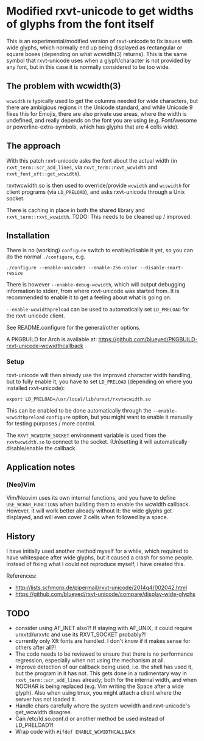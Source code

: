 # Modified rxvt-unicode to get widths of glyphs from the font itself

This is an experimental/modified version of rxvt-unicode to fix issues with
wide glyphs, which normally end up being displayed as rectangular or square
boxes (depending on what wcwidth(3) returns).  This is the same symbol that
rxvt-unicode uses when a glyph/character is not provided by any font, but in
this case it is normally considered to be too wide.

## The problem with wcwidth(3)

`wcwidth` is typically used to get the columns needed for wide characters, but
there are ambigious regions in the Unicode standard, and while Unicode 9 fixes
this for Emojis, there are also private use areas, where the width is
undefined, and really depends on the font you are using (e.g. FontAwesome or
powerline-extra-symbols, which has glyphs that are 4 cells wide).

## The approach

With this patch rxvt-unicode asks the font about the actual width (in
`rxvt_term::scr_add_lines`, via `rxvt_term::rxvt_wcwidth` and
`rxvt_font_xft::get_wcwidth`).

rxvtwcwidth.so is then used to override/provide `wcwidth` and `wcswidth` for
client programs (via `LD_PRELOAD`), and asks rxvt-unicode through a Unix
socket.

There is caching in place in both the shared library and
`rxvt_term::rxvt_wcwidth`.  TODO: This needs to be cleaned up / improved.

## Installation

There is no (working) `configure` switch to enable/disable it yet, so you can
do the normal `./configure`, e.g.

    ./configure --enable-unicode3 --enable-256-color --disable-smart-resize

There is however `--enable-debug-wcwidth`, which will output debugging
information to stderr, from where rxvt-unicode was started from.  It is
recommended to enable it to get a feeling about what is going on.

`--enable-wcwidthpreload` can be used to automatically set `LD_PRELOAD` for the
rxvt-unicode client.

See README.configure for the general/other options.

A PKGBUILD for Arch is available at:
https://github.com/blueyed/PKGBUILD-rxvt-unicode-wcwidthcallback

### Setup

rxvt-unicode will then already use the improved character width handling, but
to fully enable it, you have to set `LD_PRELOAD` (depending on where you
installed rxvt-unicode):

    export LD_PRELOAD=/usr/local/lib/urxvt/rxvtwcwidth.so

This can be enabled to be done automatically through the
`--enable-wcwidthpreload` `configure` option, but you might want to enable it
manually for testing purposes / more control.

The `RXVT_WCWIDTH_SOCKET` environment variable is used from the
`rxvtwcwidth.so` to connect to the socket.
(Un)setting it will automatically disable/enable the callback.

## Application notes

### (Neo)Vim

Vim/Neovim uses its own internal functions, and you have to define
`USE_WCHAR_FUNCTIONS` when building them to enable the wcwidth callback.
However, it will work better already without it: the wide glyphs get displayed,
and will even cover 2 cells when followed by a space.

## History

I have initially used another method myself for a while, which required to
have whitespace after wide glyphs, but it caused a crash for some people.
Instead of fixing what I could not reproduce myself, I have created this.

References:
 - http://lists.schmorp.de/pipermail/rxvt-unicode/2014q4/002042.html
 - https://github.com/blueyed/rxvt-unicode/compare/display-wide-glyphs

## TODO
 - consider using AF_INET also?!  If staying with AF_UNIX, it could require
   urxvtd/urxvtc and use its RXVT_SOCKET probably?!
 - currently only Xft fonts are handled.  I don't know if it makes sense for
   others after all?!
 - The code needs to be reviewed to ensure that there is no performance
   regression, especially when not using the mechanism at all.
 - Improve detection of our callback being used, i.e. the shell has used it,
   but the program in it has not.  This gets done in a rudimentary way in
   `rxvt_term::scr_add_lines` already; both for the internal width, and when
   NOCHAR is being replaced (e.g. Vim writing the Space after a wide glyph).
   Also when using tmux, you might attach a client where the server has not
   loaded it.
 - Handle chars carefully where the system wcwidth and rxvt-unicode's
   get_wcwidth disagree.
 - Can /etc/ld.so.conf.d or another method be used instead of LD_PRELOAD?!
 - Wrap code with `#ifdef ENABLE_WCWIDTHCALLBACK`
